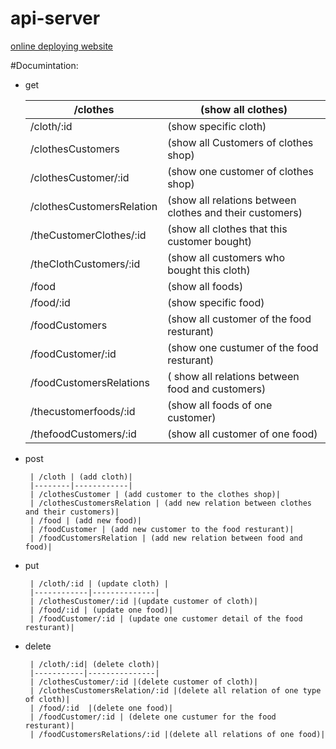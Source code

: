# api-server
 
 [online deploying website](https://api-server-oydz.onrender.com/)

 #Documintation:
 - get
    
      | /clothes| (show all clothes) |
      |---------|--------------------|
      | /cloth/:id| (show specific cloth) |
      | /clothesCustomers |  (show all Customers of clothes shop) |
      | /clothesCustomer/:id | (show one customer of clothes shop) |
      | /clothesCustomersRelation |  (show all relations between clothes and their customers)|
      | /theCustomerClothes/:id |  (show all clothes that this customer bought)|
      | /theClothCustomers/:id  | (show all customers who bought this cloth)|
      | /food | (show all foods) |
      | /food/:id | (show specific food)|
      | /foodCustomers | (show all customer of the food resturant)|
      | /foodCustomer/:id | (show one custumer of the food resturant)|
      | /foodCustomersRelations | ( show all relations between food and customers)|
      | /thecustomerfoods/:id |  (show all foods of one customer)|
      | /thefoodCustomers/:id |  (show all customer of one food)|


- post

       | /cloth | (add cloth)|
       |--------|------------|
       | /clothesCustomer | (add customer to the clothes shop)|
       | /clothesCustomersRelation | (add new relation between clothes and their customers)|
       | /food | (add new food)|
       | /foodCustomer | (add new customer to the food resturant)|
       | /foodCustomersRelation | (add new relation between food and food)|


- put

       | /cloth/:id | (update cloth) |
       |------------|--------------|
       | /clothesCustomer/:id |(update customer of cloth)|
       | /food/:id | (update one food)|
       | /foodCustomer/:id | (update one customer detail of the food resturant)|


- delete

       | /cloth/:id| (delete cloth)|
       |-----------|---------------|
       | /clothesCustomer/:id |(delete customer of cloth)|
       | /clothesCustomersRelation/:id |(delete all relation of one type of cloth)|
       | /food/:id  |(delete one food)|
       | /foodCustomer/:id | (delete one custumer for the food resturant)|
       | /foodCustomersRelations/:id |(delete all relations of one food)|
